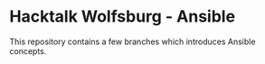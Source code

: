 # Hacktalk Wolfsburg - Ansible

This repository contains a few branches which introduces Ansible concepts.
